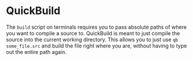 # QuickBuild

The `build` script on terminals requires you to pass absolute paths of where you want to compile a source to.
QuickBuild is meant to just compile the source into the current working directory.
This allows you to just use `qb some_file.src` and build the file right where you are, without having to type out the entire path again.

